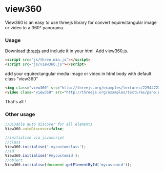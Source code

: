 # view360
View360 is an easy to use threejs library for convert equirectangular image or video to a 360° panorama.

### Usage ###

Download [threejs](http://threejs.org/build/three.min.js) and include it in your html.
Add view360.js.

```html
<script src="js/three.min.js"></script>
<script src="js/view360.js"></script>
```

add your equirectangular media image or video in html body with default class "view360"

```html
<img class="view360" src="http://threejs.org/examples/textures/2294472375_24a3b8ef46_o.jpg" crossorigin />
<video class="view360" src="http://threejs.org/examples/textures/pano.webm" crossorigin loop autoplay></video>
```

That's all !

### Other usage ###
```javascript
//Disable auto discover for all elements
View360.autoDiscover=false;

//initialise via javascript
//class 
View360.initialise('.mycustomclass');
//id
View360.initialise('#mycustomid');
//object
View360.initialise(document.getElementById('mycustomid'));
```
